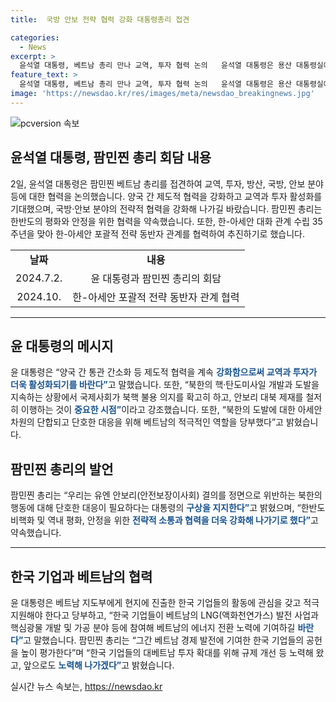 ```yaml
---
title:  국방 안보 전략 협력 강화 대통령총리 접견

categories:
  - News
excerpt: >
  윤석열 대통령, 베트남 총리 만나 교역, 투자 협력 논의   윤석열 대통령은 용산 대통령실에서 베트남 총리를 만나 교역, 투자, 방산, 국방, 및 안보 분야 협력을 논의했다. 양국 간 통관 간소화 및 방산 협력 강화를 바라며, 한국 기업의 베트남 활동 지원을 당부했다. 양측은 한반도 비핵화 및 역내 평화, 안정을 위한 협력을 더욱 강화하기로 합의했다. 한-아세안 포괄적 전략 동반자 관계 수립을 위해 협력하기로 했다.
feature_text: >
  윤석열 대통령, 베트남 총리 만나 교역, 투자 협력 논의   윤석열 대통령은 용산 대통령실에서 베트남 총리를 만나 교역, 투자, 방산, 국방, 및 안보 분야 협력을 논의했다. 양국 간 통관 간소화 및 방산 협력 강화를 바라며, 한국 기업의 베트남 활동 지원을 당부했다. 양측은 한반도 비핵화 및 역내 평화, 안정을 위한 협력을 더욱 강화하기로 합의했다. 한-아세안 포괄적 전략 동반자 관계 수립을 위해 협력하기로 했다.
image: 'https://newsdao.kr/res/images/meta/newsdao_breakingnews.jpg'
---
```


<p><img src="https://newsdao.kr/res/images/meta/newsdao_breakingnews.jpg" alt="pcversion 속보" /></p>

<h2 data-ke-size="size26">윤석열 대통령, 팜민찐 총리 회담 내용</h2>

<p data-ke-size="size16">2일, 윤석열 대통령은 팜민찐 베트남 총리를 접견하여 교역, 투자, 방산, 국방, 안보 분야 등에 대한 협력을 논의했습니다. 양국 간 제도적 협력을 강화하고 교역과 투자 활성화를 기대했으며, 국방·안보 분야의 전략적 협력을 강화해 나가길 바랐습니다. 팜민찐 총리는 한반도의 평화와 안정을 위한 협력을 약속했습니다. 또한, 한-아세안 대화 관계 수립 35주년을 맞아 한-아세안 포괄적 전략 동반자 관계를 협력하여 추진하기로 했습니다.</p>

<table style="width: 100%;">
<tbody>
<tr>
<td style="text-align: center; height: 17px;"><b>날짜</b></td>
<td style="text-align: center; height: 17px;"><b>내용</b></td>
</tr>
<tr>
<td style="text-align: center; height: 17px;">2024.7.2.</td>
<td style="text-align: center; height: 17px;">윤 대통령과 팜민찐 총리의 회담</td>
</tr>
<tr>
<td style="text-align: center; height: 17px;">2024.10.</td>
<td style="text-align: center; height: 17px;">한-아세안 포괄적 전략 동반자 관계 협력</td>
</tr>
</tbody>
</table>

<hr>

<h2 data-ke-size="size26">윤 대통령의 메시지</h2>

<p data-ke-size="size16">윤 대통령은 “양국 간 통관 간소화 등 제도적 협력을 계속 <b><span style="color: #1a5490;">강화함으로써 교역과 투자가 더욱 활성화되기를 바란다”</span></b>고 말했습니다. 또한, “북한의 핵·탄도미사일 개발과 도발을 지속하는 상황에서 국제사회가 북핵 불용 의지를 확고히 하고, 안보리 대북 제재를 철저히 이행하는 것이 <b><span style="color: #1a5490;">중요한 시점”</span></b>이라고 강조했습니다. 또한, “북한의 도발에 대한 아세안 차원의 단합되고 단호한 대응을 위해 베트남의 적극적인 역할을 당부했다”고 밝혔습니다.</p>

<h2 data-ke-size="size26">팜민찐 총리의 발언</h2>

<p data-ke-size="size16">팜민찐 총리는 “우리는 유엔 안보리(안전보장이사회) 결의를 정면으로 위반하는 북한의 행동에 대해 단호한 대응이 필요하다는 대통령의 <b><span style="color: #1a5490;">구상을 지지한다”</span></b>고 밝혔으며, “한반도 비핵화 및 역내 평화, 안정을 위한 <b><span style="color: #1a5490;">전략적 소통과 협력을 더욱 강화해 나가기로 했다”</span></b>고 약속했습니다.</p>

<hr>

<h2 data-ke-size="size26">한국 기업과 베트남의 협력</h2>

<p data-ke-size="size16">윤 대통령은 베트남 지도부에게 현지에 진출한 한국 기업들의 활동에 관심을 갖고 적극 지원해야 한다고 당부하고, “한국 기업들이 베트남의 LNG(액화천연가스) 발전 사업과 핵심광물 개발 및 가공 분야 등에 참여해 베트남의 에너지 전환 노력에 기여하길 <b><span style="color: #1a5490;">바란다”</span></b>고 말했습니다. 팜민찐 총리는 “그간 베트남 경제 발전에 기여한 한국 기업들의 공헌을 높이 평가한다”며 “한국 기업들의 대베트남 투자 확대를 위해 규제 개선 등 노력해 왔고, 앞으로도 <b><span style="color: #1a5490;">노력해 나가겠다”</span></b>고 밝혔습니다.</p>
실시간 뉴스 속보는, <a href="https://newsdao.kr" rel="dofollow">https://newsdao.kr</a>


